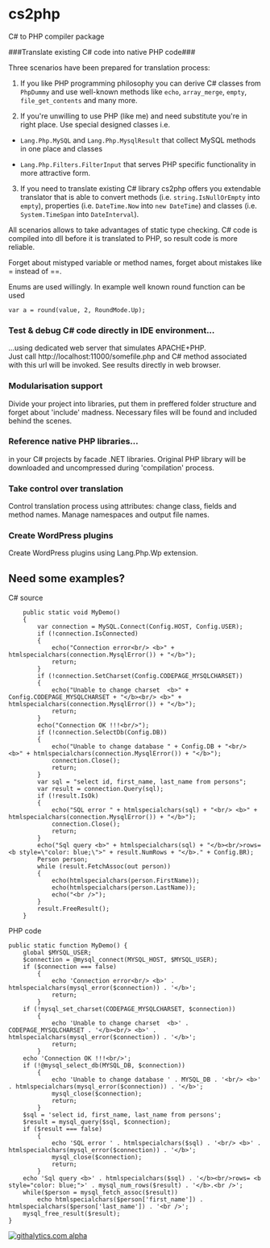 cs2php
======

C# to PHP compiler package

###Translate existing C# code into native PHP code###

Three scenarios have been prepared for translation process:

1. If you like PHP programming philosophy you can derive C# classes from `PhpDummy` and use well-known methods like
`echo`, `array_merge`, `empty`, `file_get_contents` and many more.

2. If you're unwilling to use PHP (like me) and need substitute you're in right place. Use special designed classes i.e. 

 - `Lang.Php.MySQL` and `Lang.Php.MysqlResult` that collect MySQL methods in one place and classes
 
 - `Lang.Php.Filters.FilterInput` that serves PHP specific functionality in more attractive form.

3. If you need to translate existing C# library cs2php offers you extendable translator that is able to convert methods (i.e. `string.IsNullOrEmpty` into `empty`), properties (i.e. `DateTime.Now` into `new DateTime`)
and classes (i.e. `System.TimeSpan` into `DateInterval`).

All scenarios allows to take advantages of static type checking. C# code is compiled into dll before it is translated to PHP, so 
result code is more reliable. 

Forget about mistyped variable or method names, forget about mistakes like = instead of ==.

Enums are used willingly. In example well known round function can be used 

    var a = round(value, 2, RoundMode.Up);
 
### Test & debug C# code directly in IDE environment... ###

...using dedicated web server that simulates APACHE+PHP.  
Just call http://localhost:11000/somefile.php and C# method associated with this url will be invoked.
See results directly in web browser.

### Modularisation support ###
Divide your project into libraries, put them in preffered folder structure and forget about 'include' madness. Necessary files will be found and included behind the scenes.

### Reference native PHP libraries... ###
in your C# projects by facade .NET libraries. Original PHP library will be downloaded and uncompressed during 'compilation' process.

### Take control over translation ###

Control translation process using attributes: change class, fields and method names. Manage namespaces and output file names.

### Create WordPress plugins ###

Create WordPress plugins using Lang.Php.Wp extension. 

## Need some examples? ##

C# source

        public static void MyDemo()
        {
            var connection = MySQL.Connect(Config.HOST, Config.USER);
            if (!connection.IsConnected)
            {
                echo("Connection error<br/> <b>" + htmlspecialchars(connection.MysqlError()) + "</b>");
                return;
            }
            if (!connection.SetCharset(Config.CODEPAGE_MYSQLCHARSET))
            {
                echo("Unable to change charset  <b>" + Config.CODEPAGE_MYSQLCHARSET + "</b><br/> <b>" + htmlspecialchars(connection.MysqlError()) + "</b>");
                return;
            }
            echo("Connection OK !!!<br/>");
            if (!connection.SelectDb(Config.DB))
            {
                echo("Unable to change database " + Config.DB + "<br/> <b>" + htmlspecialchars(connection.MysqlError()) + "</b>");
                connection.Close();
                return;
            }
            var sql = "select id, first_name, last_name from persons";
            var result = connection.Query(sql);
            if (!result.IsOk)
            {
                echo("SQL error " + htmlspecialchars(sql) + "<br/> <b>" + htmlspecialchars(connection.MysqlError()) + "</b>");
                connection.Close();
                return;
            }
            echo("Sql query <b>" + htmlspecialchars(sql) + "</b><br/>rows= <b style=\"color: blue;\">" + result.NumRows + "</b>." + Config.BR);
            Person person;
            while (result.FetchAssoc(out person))
            {
                echo(htmlspecialchars(person.FirstName));
                echo(htmlspecialchars(person.LastName));
                echo("<br />");
            }
            result.FreeResult();
        }

PHP code

    public static function MyDemo() {
        global $MYSQL_USER;
        $connection = @mysql_connect(MYSQL_HOST, $MYSQL_USER);
        if ($connection === false)
            {
                echo 'Connection error<br/> <b>' . htmlspecialchars(mysql_error($connection)) . '</b>';
                return;
            }
        if (!mysql_set_charset(CODEPAGE_MYSQLCHARSET, $connection))
            {
                echo 'Unable to change charset  <b>' . CODEPAGE_MYSQLCHARSET . '</b><br/> <b>' . htmlspecialchars(mysql_error($connection)) . '</b>';
                return;
            }
        echo 'Connection OK !!!<br/>';
        if (!@mysql_select_db(MYSQL_DB, $connection))
            {
                echo 'Unable to change database ' . MYSQL_DB . '<br/> <b>' . htmlspecialchars(mysql_error($connection)) . '</b>';
                mysql_close($connection);
                return;
            }
        $sql = 'select id, first_name, last_name from persons';
        $result = mysql_query($sql, $connection);
        if ($result === false)
            {
                echo 'SQL error ' . htmlspecialchars($sql) . '<br/> <b>' . htmlspecialchars(mysql_error($connection)) . '</b>';
                mysql_close($connection);
                return;
            }
        echo 'Sql query <b>' . htmlspecialchars($sql) . '</b><br/>rows= <b style="color: blue;">' . mysql_num_rows($result) . '</b>.<br />';
        while($person = mysql_fetch_assoc($result))
            echo htmlspecialchars($person['first_name']) . htmlspecialchars($person['last_name']) . '<br />';
        mysql_free_result($result);
    }


[![githalytics.com alpha](https://cruel-carlota.pagodabox.com/5c741c4c2b73a11679d2624f45b2cb31 "githalytics.com")](http://githalytics.com/isukces/cs2php)
